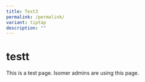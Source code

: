 ```yaml
---
title: Test3
permalink: /permalink/
variant: tiptap
description: ""
---
```

<h1>testt</h1><p>This is a test page. Isomer admins are using this page.</p>